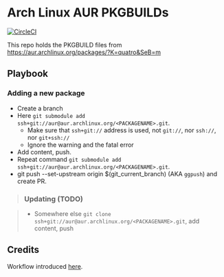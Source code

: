 # Arch Linux AUR PKGBUILDs

[![CircleCI](https://circleci.com/gh/Qu4tro/aur.svg?style=svg)](https://circleci.com/gh/qu4tro/aur)

This repo holds the PKGBUILD files from https://aur.archlinux.org/packages/?K=quatro&SeB=m

## Playbook

### Adding a new package

- Create a branch
- Here `git submodule add ssh+git://aur@aur.archlinux.org/<PACKAGENAME>.git`. 
  - Make sure that `ssh+git://` address is used, not `git://`, nor `ssh://`, nor `git+ssh://`
  - Ignore the warning and the fatal error
- Add content, push.
- Repeat command `git submodule add ssh+git://aur@aur.archlinux.org/<PACKAGENAME>.git`.
- git push --set-upstream origin $(git_current_branch) (AKA `ggpush`) and create PR.

> ### Updating (TODO)

> * Somewhere else `git clone ssh+git://aur@aur.archlinux.org/<PACKAGENAME>.git`, add content, push

## Credits
Workflow introduced [here](https://gergely.imreh.net/blog/2018/04/circleci-aur/).
